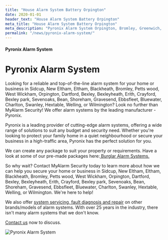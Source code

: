 ```yaml
---
title: "House Alarm System Battery Orpington"
date: 2020-01-01
header_text: "House Alarm System Battery Orpington"
meta_title: "House Alarm System Battery Orpington"
meta_description: "Pyronix Alarm System Orpington, Bromley, Greenwich, Bexley, Dartford, Gravesend. Contact us 020 8302 4065"
permalink: "/news/pyronix-alarm-system/"
---
```


#### Pyronix Alarm System

# Pyronix Alarm System

Looking for a reliable and top-of-the-line alarm system for your home or business in Sidcup, New Eltham, Eltham, Blackheath, Bromley, Petts wood, West Wickham, Orpington, Dartford, Bexley, Bexleyheath, Erith, Crayford, Bexley park, Sevenoaks, Bean, Shoreham, Gravesend, Ebbsfleet, Bluewater, Charlton, Swanley, Hextable, Welling, or Wilmington? Look no further than MyAlarm Security! We offer alarm systems by the leading manufacturer - Pyronix.

Pyronix is a leading provider of cutting-edge alarm systems, offering a wide range of solutions to suit any budget and security need. Whether you\'re looking to protect your family home in a quiet neighbourhood or secure your business in a high-traffic area, Pyronix has the perfect solution for you.

We can create any package to suit your property or requirements. Have a look at some of our pre-made packages here:[ Burglar Alarm Systems.](../categories/burglar-alarms.php.html)

So why wait? Contact MyAlarm Security today to learn more about how we can help you secure your home or business in Sidcup, New Eltham, Eltham, Blackheath, Bromley, Petts wood, West Wickham, Orpington, Dartford, Bexley, Bexleyheath, Erith, Crayford, Bexley park, Sevenoaks, Bean, Shoreham, Gravesend, Ebbsfleet, Bluewater, Charlton, Swanley, Hextable, Welling, or Wilmington. We\'re here to help!

We also offer [system servicing, fault diagnosis and repair](../categories/servicing-and-repairs.php.html) on other brands/models of alarm systems. With over 25 years in the industry, there isn\'t many alarm systems that we don\'t know.

[Contact us](../contact.php.html) now to discuss.

![Pyronix Alarm System](https://res.cloudinary.com/kbs/image/upload/yoxrorhmy6872tkqb5aa.jpg)